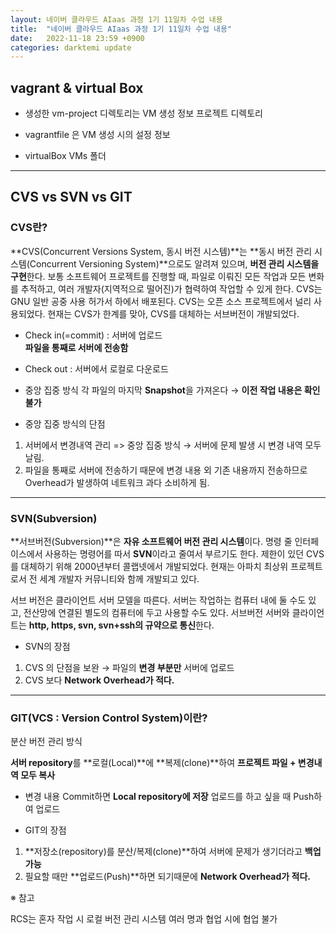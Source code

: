 ```yaml
---
layout: 네이버 클라우드 AIaas 과정 1기 11일차 수업 내용
title:  "네이버 클라우드 AIaas 과정 1기 11일차 수업 내용"
date:   2022-11-18 23:59 +0900
categories: darktemi update
---
```


## vagrant & virtual Box

- 생성한 vm-project 디렉토리는 VM 생성 정보 프로젝트 디렉토리
- vagrantfile 은 VM 생성 시의 설정 정보

- virtualBox VMs 폴더





---
## CVS vs SVN vs GIT

### CVS란? 

**CVS(Concurrent Versions System, 동시 버전 시스템)**는 **동시 버전 관리 시스템(Concurrent Versioning System)**으로도 알려져 있으며, **버전 관리 시스템을 구현**한다. 보통 소프트웨어 프로젝트를 진행할 때, 파일로 이뤄진 모든 작업과 모든 변화를 추적하고, 여러 개발자(지역적으로 떨어진)가 협력하여 작업할 수 있게 한다. CVS는 GNU 일반 공중 사용 허가서 하에서 배포된다. CVS는 오픈 소스 프로젝트에서 널리 사용되었다. 현재는 CVS가 한계를 맞아, CVS를 대체하는 서브버전이 개발되었다.

- Check in(=commit) : 서버에 업로드<br>
**파일을 통째로 서버에 전송함**<br>

- Check out : 서버에서 로컬로 다운로드

- 중앙 집중 방식
각 파일의 마지막 **Snapshot**을 가져온다 → **이전 작업 내용은 확인 불가**


- 중앙 집중 방식의 단점

1. 서버에서 변경내역 관리 => 중앙 집중 방식 → 서버에 문제 발생 시 변경 내역 모두 날림.
2. 파일을 통째로 서버에 전송하기 때문에 변경 내용 외 기존 내용까지 전송하므로<br>
Overhead가 발생하여 네트워크 과다 소비하게 됨.

---
### SVN(Subversion)

**서브버전(Subversion)**은 **자유 소프트웨어 버전 관리 시스템**이다. 명령 줄 인터페이스에서 사용하는 명령어를 따서 **SVN**이라고 줄여서 부르기도 한다. 제한이 있던 CVS를 대체하기 위해 2000년부터 콜랩넷에서 개발되었다. 현재는 아파치 최상위 프로젝트로서 전 세계 개발자 커뮤니티와 함께 개발되고 있다.

서브 버전은 클라이언트 서버 모델을 따른다. 서버는 작업하는 컴퓨터 내에 둘 수도 있고, 전산망에 연결된 별도의 컴퓨터에 두고 사용할 수도 있다. 서브버전 서버와 클라이언트는 **http, https, svn, svn+ssh의 규약으로 통신**한다.

- SVN의 장점

1. CVS 의 단점을 보완 → 파일의 **변경 부분만** 서버에 업로드
2. CVS 보다 **Network Overhead가 적다.**

---
### GIT(VCS : Version Control System)이란?

분산 버전 관리 방식

**서버 repository**를 **로컬(Local)**에 **복제(clone)**하여 **프로젝트 파일 + 변경내역 모두 복사**

- 변경 내용 Commit하면 **Local repository에 저장**
업로드를 하고 싶을 때 Push하여 업로드

- GIT의 장점

1. **저장소(repository)를 분산/복제(clone)**하여 서버에 문제가 생기더라고 **백업 가능**
2. 필요할 때만 **업로드(Push)**하면 되기때문에 **Network Overhead가 적다.**

※ 참고

RCS는 혼자 작업 시 로컬 버전 관리 시스템
여러 명과 협업 시에 협업 불가




